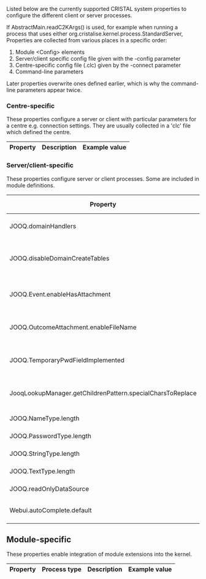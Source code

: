 Listed below are the currently supported CRISTAL system properties to configure the different client or server processes. 

If AbstractMain.readC2KArgs() is used, for example when running a process that uses either org.cristalise.kernel.process.StandardServer, Properties are collected from various places in a specific order:

1. Module &lt;Config&gt; elements
1. Server/client specific config file given with the -config parameter
1. Centre-specific config file (.clc) given by the -connect  parameter
1. Command-line parameters

Later properties overwrite ones defined earlier, which is why the command-line parameters appear twice.

### Centre-specific

These properties configure a server or client with particular parameters for a centre e.g. connection settings. They are usually collected in a 'clc' file which defined the centre.


| Property | Description | Example value |
|----------|-------------|---------------|

### Server/client-specific

These properties configure server or client processes. Some are included in module definitions.

| Property | Process type | Description | Example value |
|----------|--------------|-------------|---------------|
| JOOQ.domainHandlers | Server | Comma separated list of fully qualified class names implementing the `JooqDomainHandler` interface | String |
| JOOQ.disableDomainCreateTables | Server | Disables the invocation of `createTables(DSLContext)` on `JooqDomainHandler` instances from `JooqClusterStorage.initialiseHandlers()` (default: false) | Boolean |
| JOOQ.Event.enableHasAttachment | Server | Enables the proper handling of attachement of Event table. Using this feature coukd require database migration (default: true) | Boolean |
| JOOQ.OutcomeAttachment.enableFileName | Server | Enables the proper handling of attachement of Outome table. Using this feature coukd require database migration (default: true) | Boolean |
| JOOQ.TemporaryPwdFieldImplemented | Server | Enables the proper handling of temproary password in Item table. Using this feature coukd require database migration (default: true) | Boolean |
|JooqLookupManager.getChildrenPattern.specialCharsToReplace | Server | Regular expression to escape special charaters in Item names during Lookup.getChildren() (default: [^a-zA-Z0-9]) | String |
| JOOQ.NameType.length | Server | Configure the length of the varchar column for Names (default: 64) | Integer |
| JOOQ.PasswordType.length | Server | Configure the length of the varchar column for Passwords (default: 800) | Integer |
| JOOQ.StringType.length | Server | Configure the length of the varchar column for Strings (default: 800) | Integer |
| JOOQ.TextType.length | Server | Configure the length of the varchar column for clobs (default: 800) | Integer |
| JOOQ.readOnlyDataSource | Client | Setup the client connection to use readonly connections (default: false) | boolean |
| Webui.autoComplete.default | Server | Value of default autoComplete flag used during DynamicForms generation. Use values 'on' or 'off' (default=off)| String |

## Module-specific

These properties enable integration of module extensions into the kernel.

| Property | Process type | Description | Example value |
|----------|--------------|-------------|---------------|


